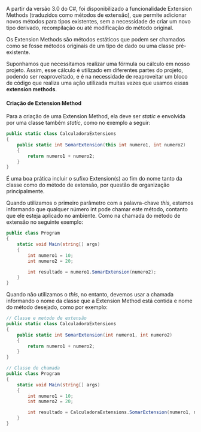 A partir da versão 3.0 do C#, foi disponibilizado a funcionalidade Extension Methods (traduzidos como métodos de extensão), que permite adicionar novos métodos para tipos existentes, sem a necessidade de criar um novo tipo derivado, recompilação ou até modificação do método original.

Os Extension Methods são métodos estáticos que podem ser chamados como se fosse métodos originais de um tipo de dado ou uma classe pré-existente. 

Suponhamos que necessitamos realizar uma fórmula ou cálculo em nosso projeto. Assim, esse cálculo é utilizado em diferentes partes do projeto, podendo ser reaproveitado, e é na necessidade de reaproveitar um bloco de código que realiza uma ação utilizada muitas vezes que usamos essas **extension methods**.

#### Criação de Extension Method

Para a criação de uma Extension Method, ela deve ser *static* e envolvida por uma classe também *static*, como no exemplo a seguir:

```csharp
public static class CalculadoraExtensions
{
	public static int SomarExtension(this int numero1, int numero2)
	{
		return numero1 + numero2;
	}
}
```

É uma boa prática incluir o sufixo Extension(s) ao fim do nome tanto da classe como do método de extensão, por questão de organização principalmente. 

Quando utilizamos o primeiro parâmetro com a palavra-chave *this*, estamos informando que qualquer número int pode chamar este método, contanto que ele esteja aplicado no ambiente. Como na chamada do método de extensão no seguinte exemplo:

```csharp
public class Program
{
	static void Main(string[] args)
	{
		int numero1 = 10;
		int numero2 = 20;

		int resultado = numero1.SomarExtension(numero2);
	}
}
```

Quando não utilizamos o *this*, no entanto, devemos usar a chamada informando o nome da classe que a Extension Method está contida e nome do método desejado, como por exemplo:

```csharp
// Classe e metodo de extensão
public static class CalculadoraExtensions
{
	public static int SomarExtension(int numero1, int numero2)
	{
		return numero1 + numero2;
	}
}

// Classe de chamada
public class Program
{
	static void Main(string[] args)
	{
		int numero1 = 10;
		int numero2 = 20;

		int resultado = CalculadoraExtensions.SomarExtension(numero1, numero2);
	}
}
```

